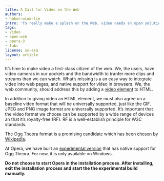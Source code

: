 ```yaml
---
title: A Call for Video on the Web
authors:
- hakon-wium-lie
intro: 'To really make a splash on the Web, video needs an open solution that can easily be integrated into web pages without the need for proprietary plugins. The HTML5 `<video>` element and Ogg Theora can provide this, and Opera is proud to announce an experimental build that suppports it. So read this article, and download and play with it today.'
tags:
- video
- open-web
- opera-9
- labs
license: os-asa
layout: article
---
```


It’s time to make video a first-class citizen of the web. We, the users, have video cameras in our pockets and the bandwidth to tranfer more clips and streams than we can watch. What’s missing is a an easy way to integrate video into web pages, and native support for video in browsers. We, the web community, should address this by adding a [video element][1] to HTML.

[1]: http://www.whatwg.org/specs/web-apps/current-work/#video

In addition to giving video an HTML element, we must also agree on a baseline video format that will be universally supported, just like the GIF, JPEG and PNG image format are universally supported. It’s important that the video format we choose can be supported by a wide range of devices an that it’s royalty-free (RF). RF is a well-establish principle for W3C standards.

The [Ogg Theora][2] format is a promising candidate which has been [chosen by Wikipedia][3].

[2]: http://www.theora.org/
[3]: http://commons.wikimedia.org/wiki/Category:Video

At Opera, we have built an [experimental version][4] that has native support for Ogg Theora. For now, it is only available on Windows.

[4]: http://people.opera.com/howcome/2007/video/op950_8762_video_repack_with_lgpl_signed.exe

**Do not choose to start Opera in the installation process. After installing, exit the installation process and start the the experimental build manually.**
